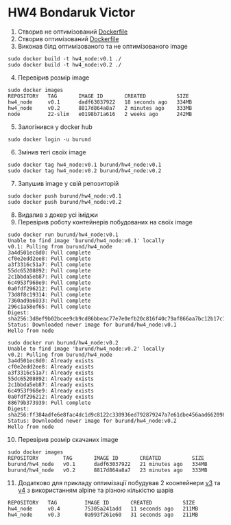 # HW4 Bondaruk Victor

1. Створив не оптимізований [Dockerfile](v1/Dockerfile)
2. Створив оптимізований [Dockerfile](v2/Dockerfile)
3. Виконав білд оптимізованого та не оптимізованого image 
```
sudo docker build -t hw4_node:v0.1 ./
sudo docker build -t hw4_node:v0.2 ./
```
4. Перевірив розмір image
```
sudo docker images
REPOSITORY   TAG       IMAGE ID       CREATED          SIZE
hw4_node     v0.1      dadf63037922   18 seconds ago   334MB
hw4_node     v0.2      8817d864a8a7   2 minutes ago    333MB
node         22-slim   e0198b71a616   2 weeks ago      242MB
```
5. Залогінився у docker hub
```
sudo docker login -u burund
```
6. Змінив тегі своїх image
```
sudo docker tag hw4_node:v0.1 burund/hw4_node:v0.1
sudo docker tag hw4_node:v0.2 burund/hw4_node:v0.2
```
7. Запушив image у свій репозиторій
```
sudo docker push burund/hw4_node:v0.1
sudo docker push burund/hw4_node:v0.2
```
8. Видалив з докер усі іміджи
9. Перевірив роботу контейнерів побудованих на своїх image
```
sudo docker run burund/hw4_node:v0.1
Unable to find image 'burund/hw4_node:v0.1' locally
v0.1: Pulling from burund/hw4_node
3a4d501ec8d0: Pull complete 
cf0e2edd2ee8: Pull complete 
a3f3316c51a7: Pull complete 
55dc65208892: Pull complete 
2c1bbda5eb87: Pull complete 
6c4953f968e9: Pull complete 
0a0fdf296212: Pull complete 
73d8f8c19314: Pull complete 
7360ad9a6033: Pull complete 
296c1a58ef65: Pull complete 
Digest: sha256:3d8ef9b02bcee9cb9cd86bbeac77e7e0efb20c816f40c79af866aa7bc12b17c1
Status: Downloaded newer image for burund/hw4_node:v0.1
Hello from node
```
```
sudo docker run burund/hw4_node:v0.2
Unable to find image 'burund/hw4_node:v0.2' locally
v0.2: Pulling from burund/hw4_node
3a4d501ec8d0: Already exists 
cf0e2edd2ee8: Already exists 
a3f3316c51a7: Already exists 
55dc65208892: Already exists 
2c1bbda5eb87: Already exists 
6c4953f968e9: Already exists 
0a0fdf296212: Already exists 
88679b373939: Pull complete 
Digest: sha256:ff384adfe6e8fac4dc1d9c8122c330936ed792879247a7e61dbe456aad662098
Status: Downloaded newer image for burund/hw4_node:v0.2
Hello from node
```
10. Перевірив розмір скачаних image
```
sudo docker images
REPOSITORY        TAG       IMAGE ID       CREATED          SIZE
burund/hw4_node   v0.1      dadf63037922   21 minutes ago   334MB
burund/hw4_node   v0.2      8817d864a8a7   23 minutes ago   333MB
```
11. Додатково для прикладу оптимізації побудував 2 коонтейнери [v3](v3/Dockerfile) та [v4](v4/Dockerfile) з використанням alpine та різною кількістю шарів
```
REPOSITORY   TAG         IMAGE ID       CREATED          SIZE
hw4_node     v0.4        75305a241add   11 seconds ago   211MB
hw4_node     v0.3        0a993f261e60   31 seconds ago   211MB
```
